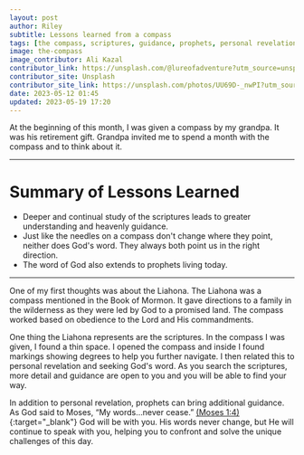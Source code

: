 ```yaml
---
layout: post
author: Riley
subtitle: Lessons learned from a compass
tags: [the compass, scriptures, guidance, prophets, personal revelation,  Pearl of Great Price]
image: the-compass
image_contributor: Ali Kazal
contributor_link: https://unsplash.com/@lureofadventure?utm_source=unsplash&utm_medium=referral&utm_content=creditCopyText
contributor_site: Unsplash
contributor_site_link: https://unsplash.com/photos/UU69D-_nwPI?utm_source=unsplash&utm_medium=referral&utm_content=creditCopyText
date: 2023-05-12 01:45
updated: 2023-05-19 17:20
---
```


At the beginning of this month, I was given a compass by my grandpa. It was his retirement gift. Grandpa invited me to spend a month with the compass and to think about it.

<hr class = "post">

<!-- Bullet list of all the things I've learned: -->
# Summary of Lessons Learned

- Deeper and continual study of the scriptures leads to greater understanding and heavenly guidance.
- Just like the needles on a compass don't change where they point, neither does God's word. They always both point us in the right direction.
- The word of God also extends to prophets living today.

<hr class = "post">

One of my first thoughts was about the Liahona. The Liahona was a compass mentioned in the Book of Mormon. It gave directions to a family in the wilderness as they were led by God to a promised land. The compass worked based on obedience to the Lord and His commandments.

One thing the Liahona represents are the scriptures. In the compass I was given, I found a thin space. I opened the compass and inside I found markings showing degrees to help you further navigate. I then related this to personal revelation and seeking God's word. As you search the scriptures, more detail and guidance are open to you and you will be able to find your way.

In addition to personal revelation, prophets can bring additional guidance. As God said to Moses, “My words…never cease.” [(Moses 1:4)](https://www.churchofjesuschrist.org/study/scriptures/pgp/moses/1?id=p4&lang=eng#p4){:target="_blank"} God will be with you. His words never change, but He will continue to speak with you, helping you to confront and solve the unique challenges of this day.
